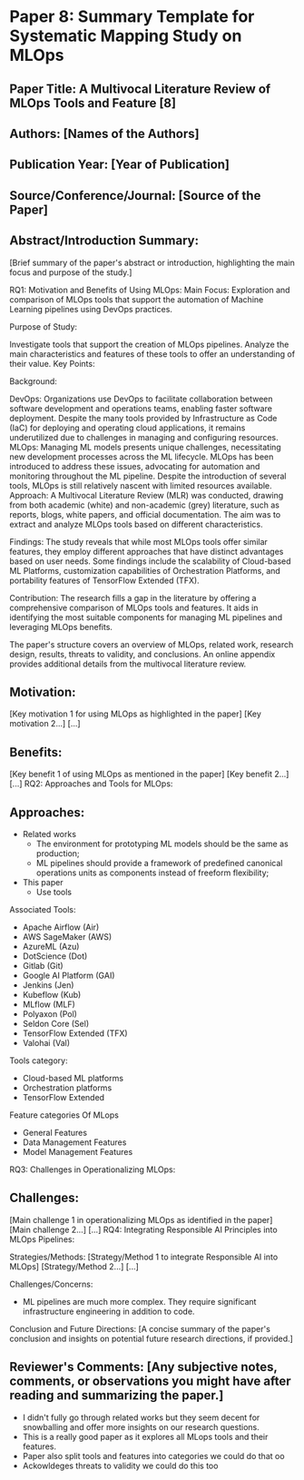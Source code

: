 # Paper 8: Summary Template for Systematic Mapping Study on MLOps

## Paper Title: A Multivocal Literature Review of MLOps Tools and Feature [8]

## Authors: [Names of the Authors]

## Publication Year: [Year of Publication]

## Source/Conference/Journal: [Source of the Paper]
 
## Abstract/Introduction Summary:
[Brief summary of the paper's abstract or introduction, highlighting the main focus and purpose of the study.]

RQ1: Motivation and Benefits of Using MLOps:
Main Focus: Exploration and comparison of MLOps tools that support the automation of Machine Learning pipelines using DevOps practices.

Purpose of Study:

Investigate tools that support the creation of MLOps pipelines.
Analyze the main characteristics and features of these tools to offer an understanding of their value.
Key Points:

Background:

DevOps: Organizations use DevOps to facilitate collaboration between software development and operations teams, enabling faster software deployment. Despite the many tools provided by Infrastructure as Code (IaC) for deploying and operating cloud applications, it remains underutilized due to challenges in managing and configuring resources.
MLOps: Managing ML models presents unique challenges, necessitating new development processes across the ML lifecycle. MLOps has been introduced to address these issues, advocating for automation and monitoring throughout the ML pipeline. Despite the introduction of several tools, MLOps is still relatively nascent with limited resources available.
Approach: A Multivocal Literature Review (MLR) was conducted, drawing from both academic (white) and non-academic (grey) literature, such as reports, blogs, white papers, and official documentation. The aim was to extract and analyze MLOps tools based on different characteristics.

Findings: The study reveals that while most MLOps tools offer similar features, they employ different approaches that have distinct advantages based on user needs. Some findings include the scalability of Cloud-based ML Platforms, customization capabilities of Orchestration Platforms, and portability features of TensorFlow Extended (TFX).

Contribution: The research fills a gap in the literature by offering a comprehensive comparison of MLOps tools and features. It aids in identifying the most suitable components for managing ML pipelines and leveraging MLOps benefits.

The paper's structure covers an overview of MLOps, related work, research design, results, threats to validity, and conclusions. An online appendix provides additional details from the multivocal literature review.

## Motivation:
[Key motivation 1 for using MLOps as highlighted in the paper]
[Key motivation 2...]
[...]

## Benefits:
[Key benefit 1 of using MLOps as mentioned in the paper]
[Key benefit 2...]
[...]
RQ2: Approaches and Tools for MLOps:

## Approaches:

* Related works
  * The environment for prototyping ML models should be the same as production;
  * ML pipelines should provide a framework of predefined canonical operations units as components instead of freeform flexibility;
* This paper
  * Use tools

Associated Tools:
* Apache Airflow (Air)
* AWS SageMaker (AWS)
* AzureML (Azu)
* DotScience (Dot)
* Gitlab (Git)
* Google AI Platform (GAI)
* Jenkins (Jen)
* Kubeflow (Kub)
* MLflow (MLF)
* Polyaxon (Pol)
* Seldon Core (Sel)
* TensorFlow Extended (TFX)
* Valohai (Val)

Tools category:
* Cloud-based ML platforms
* Orchestration platforms
* TensorFlow Extended

Feature categories Of MLops
* General Features
* Data Management Features
* Model Management Features 

RQ3: Challenges in Operationalizing MLOps:

## Challenges:
[Main challenge 1 in operationalizing MLOps as identified in the paper]
[Main challenge 2...]
[...]
RQ4: Integrating Responsible AI Principles into MLOps Pipelines:

Strategies/Methods:
[Strategy/Method 1 to integrate Responsible AI into MLOps]
[Strategy/Method 2...]
[...]

Challenges/Concerns:
* ML pipelines are much more complex. They require significant infrastructure engineering in addition to code.

Conclusion and Future Directions:
[A concise summary of the paper's conclusion and insights on potential future research directions, if provided.]

## Reviewer's Comments: [Any subjective notes, comments, or observations you might have after reading and summarizing the paper.]
* I didn't fully go through related works but they seem decent for snowballing and offer more insights on our research questions.
* This is a really good paper as it explores all MLops tools and their features.
* Paper also split tools and features into categories we could do that oo
* Ackowldeges threats to validity we could do this too
